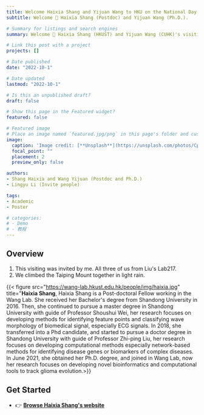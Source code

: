 ```yaml
---
title: Welcome Haixia Shang and Yijuan Wang to HKU on the National Day
subtitle: Welcome 👋 Haixia Shang (Postdoc) and Yijuan Wang (Ph.D.).

# Summary for listings and search engines
summary: Welcome 👋 Haixia Shang (HKUST) and Yijuan Wang (CUHK)'s visiting on 1 OTC. 2022.

# Link this post with a project
projects: []

# Date published
date: "2022-10-1"

# Date updated
lastmod: "2022-10-1"

# Is this an unpublished draft?
draft: false

# Show this page in the Featured widget?
featured: false

# Featured image
# Place an image named `featured.jpg/png` in this page's folder and customize its options here.
image:
  caption: 'Image credit: [**Unsplash**](https://unsplash.com/photos/CpkOjOcXdUY)'
  focal_point: ""
  placement: 2
  preview_only: false

authors:
- Shang Haixia and Wang Yijuan (Postdoc and Ph.D.)
- Lingyu Li (Invite people)

tags:
- Academic
- Poster

# categories:
# - Demo
# - 教程
---
```


## Overview

1. This visiting was invited by me. All three of us from Liu's Lab217.
2. We climbed the Taiping Mount together in light rain.

{{< figure src="https://wang-lab.hkust.edu.hk/people/img/haixia.jpg" title="**Haixia Shang**, 
 Haixia Shang is a Post-doctoral Fellow working in the Wang Lab. 
 She received her Bachelor's degree from Shandong University in 2016. 
 Then, she continued to pursue a master degree in Shandong University with guide of Professor Shoushui Wei, 
 her research focuses on developing methods for identifying feature points and 
 classifying wave morphology of biomedical signal, especially ECG signals. 
 In 2018, she transferred into a Phd candidate, and started to pursue a doctor degree in Shandong University 
 with guide of Professor Zhi-ping Liu, her research focuses on 
 developing computational methods especially network-based methods for identifying disease genes or 
 biomarkers of complex diseases. In June 2021, she obtained her Ph.D. degree, and joined in Wang Lab, 
 now her research focuses on developing novel bioinformatics and computational tools to track glioma evolution.>}}

## Get Started

- 👉 [**Browse Haixia Shang's website**](https://wang-lab.hkust.edu.hk/people/cv_html/haixia_cv.html)


